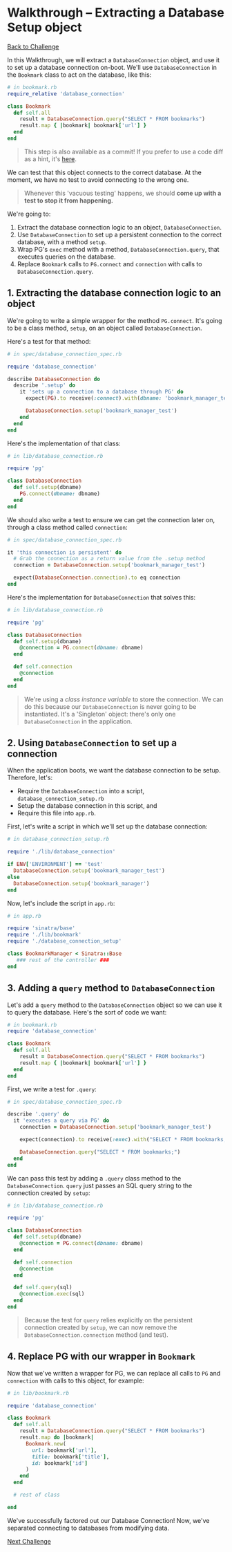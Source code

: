 # Walkthrough – Extracting a Database Setup object

[Back to Challenge](../14_extracting_a_database_setup_object.md)

In this Walkthrough, we will extract a `DatabaseConnection` object, and use it to set up a database connection on-boot. We'll use `DatabaseConnection` in the `Bookmark` class to act on the database, like this:

```ruby
# in bookmark.rb
require_relative 'database_connection'

class Bookmark
  def self.all
    result = DatabaseConnection.query("SELECT * FROM bookmarks")
    result.map { |bookmark| bookmark['url'] }
  end
end
```

> This step is also available as a commit! If you prefer to use a code diff as a hint, it's [here](https://github.com/makersacademy/bookmark_manager_example/commit/af48daa0704a955b50429048e8eeb24521660f1b).

We can test that this object connects to the correct database. At the moment, we have no test to avoid connecting to the wrong one.

> Whenever this 'vacuous testing' happens, we should **come up with a test to stop it from happening.**

We're going to:

1. Extract the database connection logic to an object, `DatabaseConnection`.
2. Use `DatabaseConnection` to set up a persistent connection to the correct database, with a method `setup`.
3. Wrap PG's `exec` method with a method, `DatabaseConnection.query`, that executes queries on the database.
4. Replace `Bookmark` calls to `PG.connect` and `connection` with calls to `DatabaseConnection.query`.

## 1. Extracting the database connection logic to an object

We're going to write a simple wrapper for the method `PG.connect`. It's going to be a class method, `setup`, on an object called `DatabaseConnection`.

Here's a test for that method:

```ruby
# in spec/database_connection_spec.rb

require 'database_connection'

describe DatabaseConnection do
  describe '.setup' do
    it 'sets up a connection to a database through PG' do
      expect(PG).to receive(:connect).with(dbname: 'bookmark_manager_test')

      DatabaseConnection.setup('bookmark_manager_test')
    end
  end
end
```

Here's the implementation of that class:

```ruby
# in lib/database_connection.rb

require 'pg'

class DatabaseConnection
  def self.setup(dbname)
    PG.connect(dbname: dbname)
  end
end
```

We should also write a test to ensure we can get the connection later on, through a class method called `connection`:

```ruby
# in spec/database_connection_spec.rb

it 'this connection is persistent' do
  # Grab the connection as a return value from the .setup method
  connection = DatabaseConnection.setup('bookmark_manager_test')

  expect(DatabaseConnection.connection).to eq connection
end
```

Here's the implementation for `DatabaseConnection` that solves this:

```ruby
# in lib/database_connection.rb

require 'pg'

class DatabaseConnection
  def self.setup(dbname)
    @connection = PG.connect(dbname: dbname)
  end

  def self.connection
    @connection
  end
end
```

> We're using a _class instance variable_ to store the connection. We can do this because our `DatabaseConnection` is never going to be instantiated. It's a 'Singleton' object: there's only one `DatabaseConnection` in the application.

## 2. Using `DatabaseConnection` to set up a connection

When the application boots, we want the database connection to be setup. Therefore, let's:

- Require the `DatabaseConnection` into a script, `database_connection_setup.rb`
- Setup the database connection in this script, and
- Require this file into `app.rb`.

First, let's write a script in which we'll set up the database connection:

```ruby
# in database_connection_setup.rb

require './lib/database_connection'

if ENV['ENVIRONMENT'] == 'test'
  DatabaseConnection.setup('bookmark_manager_test')
else
  DatabaseConnection.setup('bookmark_manager')
end
```

Now, let's include the script in `app.rb`:

```ruby
# in app.rb

require 'sinatra/base'
require './lib/bookmark'
require './database_connection_setup'

class BookmarkManager < Sinatra::Base
   ### rest of the controller ###
end
```

## 3. Adding a `query` method to `DatabaseConnection`

Let's add a `query` method to the `DatabaseConnection` object so we can use it to query the database. Here's the sort of code we want:

```ruby
# in bookmark.rb
require 'database_connection'

class Bookmark
  def self.all
    result = DatabaseConnection.query("SELECT * FROM bookmarks")
    result.map { |bookmark| bookmark['url'] }
  end
end
```

First, we write a test for `.query`:

```ruby
# in spec/database_connection_spec.rb

describe '.query' do
  it 'executes a query via PG' do
    connection = DatabaseConnection.setup('bookmark_manager_test')

    expect(connection).to receive(:exec).with("SELECT * FROM bookmarks;")

    DatabaseConnection.query("SELECT * FROM bookmarks;")
  end
end
```

We can pass this test by adding a `.query` class method to the `DatabaseConnection`. `query` just passes an SQL query string to the connection created by `setup`:

```ruby
# in lib/database_connection.rb

require 'pg'

class DatabaseConnection
  def self.setup(dbname)
    @connection = PG.connect(dbname: dbname)
  end

  def self.connection
    @connection
  end

  def self.query(sql)
    @connection.exec(sql)
  end
end
```

> Because the test for `query` relies explicitly on the persistent connection created by `setup`, we can now remove the `DatabaseConnection.connection` method (and test).

## 4. Replace PG with our wrapper in `Bookmark`

Now that we've written a wrapper for PG, we can replace all calls to `PG` and `connection` with calls to this object, for example:

```ruby
# in lib/bookmark.rb

require 'database_connection'

class Bookmark
  def self.all
    result = DatabaseConnection.query("SELECT * FROM bookmarks")
    result.map do |bookmark|
      Bookmark.new(
        url: bookmark['url'],
        title: bookmark['title'],
        id: bookmark['id']
      )
    end
  end

  # rest of class

end
```

We've successfully factored out our Database Connection! Now, we've separated connecting to databases from modifying data.

[Next Challenge](../15_validating_bookmarks.md)



